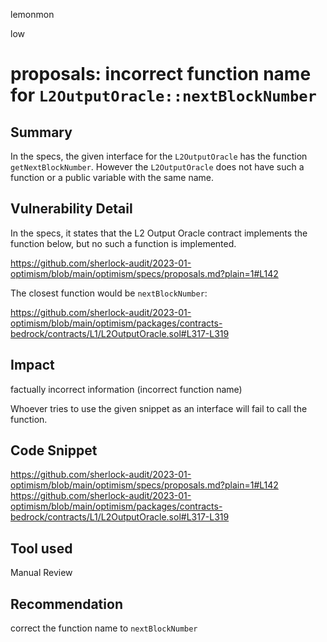 lemonmon

low

# proposals: incorrect function name for `L2OutputOracle::nextBlockNumber`


## Summary

In the specs, the given interface for the `L2OutputOracle` has the function `getNextBlockNumber`. However the `L2OutputOracle` does not have such a function or a public variable with the same name.

## Vulnerability Detail

In the specs, it states that the L2 Output Oracle contract implements the function below, but no such a function is implemented.

https://github.com/sherlock-audit/2023-01-optimism/blob/main/optimism/specs/proposals.md?plain=1#L142


The closest function would be `nextBlockNumber`:

https://github.com/sherlock-audit/2023-01-optimism/blob/main/optimism/packages/contracts-bedrock/contracts/L1/L2OutputOracle.sol#L317-L319

## Impact

factually incorrect information (incorrect function name)

Whoever tries to use the given snippet as an interface will fail to call the function.


## Code Snippet

https://github.com/sherlock-audit/2023-01-optimism/blob/main/optimism/specs/proposals.md?plain=1#L142
https://github.com/sherlock-audit/2023-01-optimism/blob/main/optimism/packages/contracts-bedrock/contracts/L1/L2OutputOracle.sol#L317-L319

## Tool used

Manual Review

## Recommendation

correct the function name to `nextBlockNumber`

